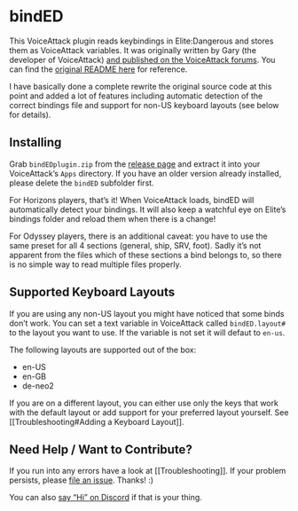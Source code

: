 # bindED

This VoiceAttack plugin reads keybindings in Elite:Dangerous and stores them as
VoiceAttack variables. It was originally written by Gary (the developer of
VoiceAttack) [and published on the VoiceAttack
forums](https://forum.voiceattack.com/smf/index.php?topic=564.0). You can find
the [original README here](ReadMe.txt) for reference.

I have basically done a complete rewrite the original source code at this point
and added a lot of features including automatic detection of the correct
bindings file and support for non-US keyboard layouts (see below for details).

## Installing

Grab `bindEDplugin.zip` from the [release
page](https://github.com/alterNERDtive/bindED/releases/latest) and extract it
into your VoiceAttack’s `Apps` directory. If you have an older version already
installed, please delete the `bindED` subfolder first.

For Horizons players, that’s it! When VoiceAttack loads, bindED will
automatically detect your bindings. It will also keep a watchful eye on Elite’s
bindings folder and reload them when there is a change!

For Odyssey players, there is an additional caveat: you have to use the same
preset for all 4 sections (general, ship, SRV, foot). Sadly it’s not apparent
from the files which of these sections a bind belongs to, so there is no simple
way to read multiple files properly.

## Supported Keyboard Layouts

If you are using any non-US layout you might have noticed that some binds don’t
work. You can set a text variable in VoiceAttack called `bindED.layout#` to the
layout you want to use. If the variable is not set it will defaut to `en-us`.

The following layouts are supported out of the box:

* en-US
* en-GB
* de-neo2

If you are on a different layout, you can either use only the keys that work
with the default layout or add support for your preferred layout yourself. See
[[Troubleshooting#Adding a Keyboard Layout]].

## Need Help / Want to Contribute?

If you run into any errors have a look at [[Troubleshooting]]. If your problem
persists, please [file an
issue](https://github.com/alterNERDtive/bindED/issues/new). Thanks! :)

You can also [say “Hi” on Discord](https://discord.gg/YeXh2s5UC6) if that is
your thing.
